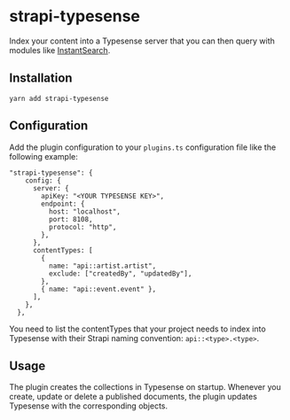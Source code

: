 # strapi-typesense

Index your content into a Typesense server that you can then query with modules like [InstantSearch](https://github.com/algolia/instantsearch).

## Installation

```
yarn add strapi-typesense
```

## Configuration

Add the plugin configuration to your `plugins.ts` configuration file like the following example:

```
"strapi-typesense": {
    config: {
      server: {
        apiKey: "<YOUR TYPESENSE KEY>",
        endpoint: {
          host: "localhost",
          port: 8108,
          protocol: "http",
        },
      },
      contentTypes: [
        {
          name: "api::artist.artist",
          exclude: ["createdBy", "updatedBy"],
        },
        { name: "api::event.event" },
      ],
    },
  },
```

You need to list the contentTypes that your project needs to index into Typesense with their Strapi naming convention: `api::<type>.<type>`.

## Usage

The plugin creates the collections in Typesense on startup.
Whenever you create, update or delete a published documents, the plugin updates Typesense with the corresponding objects.



